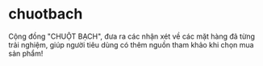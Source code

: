 # chuotbach
Cộng đồng "CHUỘT BẠCH", đưa ra các nhận xét về các mặt hàng đã từng trải nghiệm, giúp người tiêu dùng có thêm nguồn tham khảo khi chọn mua sản phẩm!
